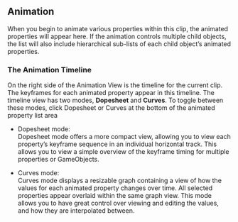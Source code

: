 ## Animation

When you begin to animate various properties within this clip, the animated properties will appear here. If the animation controls multiple child objects, the list will also include hierarchical sub-lists of each child object’s animated properties. 
  
### The Animation Timeline
 
On the right side of the Animation View is the timeline for the current clip. The keyframes for each animated property appear in this timeline. 
The timeline view has two modes, **Dopesheet** and **Curves**. To toggle between these modes, click Dopesheet or Curves at the bottom of the animated property list area
  
- Dopesheet mode: \
  Dopesheet mode offers a more compact view, allowing you to view each property’s keyframe sequence in an individual horizontal track. This allows you to view a simple overview of the keyframe timing for multiple properties or GameObjects.  
  
- Curves mode: \
  Curves mode displays a resizable graph containing a view of how the values for each animated property changes over time. All selected properties appear overlaid within the same graph view. This mode allows you to have great control over viewing and editing the values, and how they are interpolated between.
  
  
  
